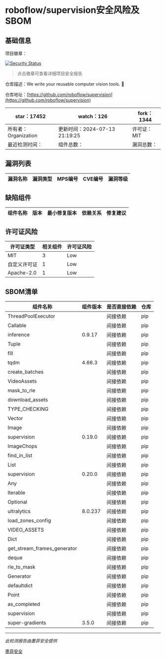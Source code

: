# roboflow/supervision安全风险及SBOM

## 基础信息

项目徽章：

[![Security Status](https://www.murphysec.com/platform3/v31/badge/1812555646534467584.svg)](https://www.murphysec.com/console/report/1691876305259089920/1812555646534467584)

> 点击徽章可查看详细项目安全报告

仓库描述：We write your reusable computer vision tools. 💜

仓库地址：[https://github.com/roboflow/supervision](https://github.com/roboflow/supervision)

| star：17452 | watch：126 | fork：1344 |
| ----------- | -------------- | ------------ |
| 所有者：Organization | 更新时间：2024-07-13 21:19:25 | 许可证：MIT |
| 最近检测时间： | 组件总数： | 漏洞总数： |




## 漏洞列表

| 漏洞名称 | 漏洞类型 | MPS编号 | CVE编号 | 漏洞等级 |
| ------- | ------ | ------- | ------ | ----- |





## 缺陷组件

| 组件名称 | 版本 | 最小修复版本 | 依赖关系 | 修复建议 |
| -------- | ---- | ------------ | -------- | -------- |





## 许可证风险

| 许可证类型 | 相关组件 | 许可证风险 |
| ---------- | -------- | ---------- |
|MIT|3|Low|
|自定义许可证|1|Low|
|Apache-2.0|1|Low|




## SBOM清单

| 组件名称 | 组件版本 | 是否直接依赖 | 仓库 |
| -------- | -------- | ------------ | ---- |
|ThreadPoolExecutor||间接依赖|pip|
|Callable||间接依赖|pip|
|inference|0.9.17|间接依赖|pip|
|Tuple||间接依赖|pip|
|fill||间接依赖|pip|
|tqdm|4.66.3|间接依赖|pip|
|create_batches||间接依赖|pip|
|VideoAssets||间接依赖|pip|
|mask_to_rle||间接依赖|pip|
|download_assets||间接依赖|pip|
|TYPE_CHECKING||间接依赖|pip|
|Vector||间接依赖|pip|
|Image||间接依赖|pip|
|supervision|0.19.0|间接依赖|pip|
|ImageChops||间接依赖|pip|
|find_in_list||间接依赖|pip|
|List||间接依赖|pip|
|supervision|0.20.0|间接依赖|pip|
|Any||间接依赖|pip|
|Iterable||间接依赖|pip|
|Optional||间接依赖|pip|
|ultralytics|8.0.237|间接依赖|pip|
|load_zones_config||间接依赖|pip|
|VIDEO_ASSETS||间接依赖|pip|
|Dict||间接依赖|pip|
|get_stream_frames_generator||间接依赖|pip|
|deque||间接依赖|pip|
|rle_to_mask||间接依赖|pip|
|Generator||间接依赖|pip|
|defaultdict||间接依赖|pip|
|Point||间接依赖|pip|
|as_completed||间接依赖|pip|
|supervision||间接依赖|pip|
|super-gradients|3.5.0|间接依赖|pip|


------

*此检测报告由墨菲安全提供*

[墨菲安全](www.murphysec.com)